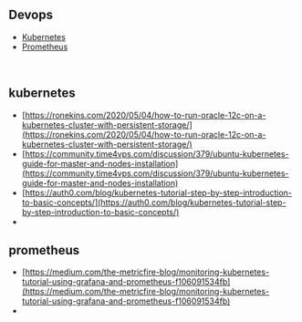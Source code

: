 ## Devops
 - [Kubernetes](#kubernetes)
  - [Prometheus](#prometheus)

&nbsp;

## kubernetes

- [https://ronekins.com/2020/05/04/how-to-run-oracle-12c-on-a-kubernetes-cluster-with-persistent-storage/](https://ronekins.com/2020/05/04/how-to-run-oracle-12c-on-a-kubernetes-cluster-with-persistent-storage/)
- [https://community.time4vps.com/discussion/379/ubuntu-kubernetes-guide-for-master-and-nodes-installation](https://community.time4vps.com/discussion/379/ubuntu-kubernetes-guide-for-master-and-nodes-installation)
- [https://auth0.com/blog/kubernetes-tutorial-step-by-step-introduction-to-basic-concepts/](https://auth0.com/blog/kubernetes-tutorial-step-by-step-introduction-to-basic-concepts/)
- 
## prometheus

- [https://medium.com/the-metricfire-blog/monitoring-kubernetes-tutorial-using-grafana-and-prometheus-f106091534fb](https://medium.com/the-metricfire-blog/monitoring-kubernetes-tutorial-using-grafana-and-prometheus-f106091534fb)
- 

<!--stackedit_data:
eyJoaXN0b3J5IjpbLTE5ODM2NzM2NjldfQ==
-->